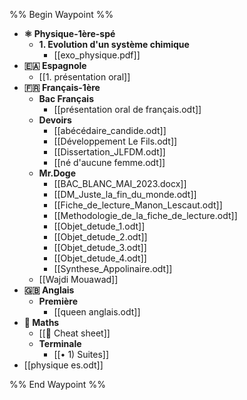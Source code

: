 %% Begin Waypoint %%
- **⚛️ Physique-1ère-spé**
	- **1. Evolution d'un système chimique**
		- [[exo_physique.pdf]]
- **🇪🇦 Espagnole**
	- [[1. présentation oral]]
- **🇫🇷 Français-1ère**
	- **Bac Français**
		- [[présentation oral de français.odt]]
	- **Devoirs**
		- [[abécédaire_candide.odt]]
		- [[Développement Le Fils.odt]]
		- [[Dissertation_JLFDM.odt]]
		- [[né d'aucune femme.odt]]
	- **Mr.Doge**
		- [[BAC_BLANC_MAI_2023.docx]]
		- [[DM_Juste_la_fin_du_monde.odt]]
		- [[Fiche_de_lecture_Manon_Lescaut.odt]]
		- [[Methodologie_de_la_fiche_de_lecture.odt]]
		- [[Objet_detude_1.odt]]
		- [[Objet_detude_2.odt]]
		- [[Objet_detude_3.odt]]
		- [[Objet_detude_4.odt]]
		- [[Synthese_Appolinaire.odt]]
	- [[Wajdi Mouawad]]
- **🇬🇧 Anglais**
	- **Première**
		- [[queen anglais.odt]]
- **🔢 Maths**
	- [[🧠 Cheat sheet]]
	- **Terminale**
		- [[• 1) Suites]]
- [[physique es.odt]]

%% End Waypoint %%
